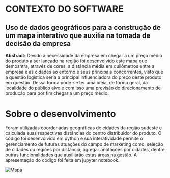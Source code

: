 # CONTEXTO DO SOFTWARE
## Uso de dados geográficos para a construção de um mapa interativo que auxilia na tomada de decisão da empresa

**Abstract:**
Devido a necessidade da empresa em chegar a um preço médio do produto a ser lançado na região foi desenvolvido este mapa que demosntra, através de cores, a distância média em quilômetros entre a empresa e as cidades ao entorno e seus principais concorrentes, visto que a questão logística seria a principal influenciadora do preço deste produto em questão. Dessa forma pode-se ter uma ideia, de forma geral, da localidade do público alvo e com isso uma previsão do direcionamento de produção para por fim chegar a um preço médio.

# Sobre o desenvolvimento

Foram utilizadas coordenadas geográficas de cidades da região sudeste e calculada suas respectivas distâncias do centro distribuidor do produto. O código foi desenvolvido em python e sua interatividade permite o gerenciamento de futuras atuações do campo de marketing como: seleção de cidades ou regiões por distância, agregar anotações por cidades, dentre outras funcionalidades que auxiliarão estas áreas na gestão. A apresentação do código foi feita em jupyter notebook.

![Mapa](https://github.com/lucasvascrocha/mapa_ternium/blob/master/mapa.png)
